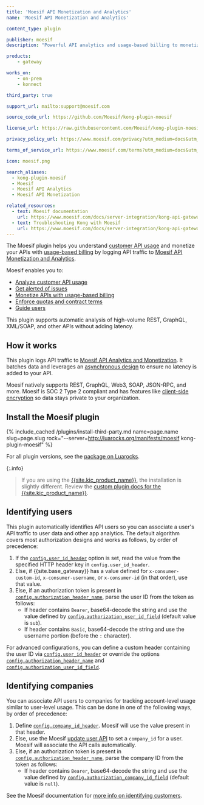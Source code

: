 ```yaml
---
title: 'Moesif API Monetization and Analytics'
name: 'Moesif API Monetization and Analytics'

content_type: plugin

publisher: moesif
description: "Powerful API analytics and usage-based billing to monetize APIs"

products:
    - gateway

works_on:
    - on-prem
    - konnect

third_party: true

support_url: mailto:support@moesif.com

source_code_url: https://github.com/Moesif/kong-plugin-moesif

license_url: https://raw.githubusercontent.com/Moesif/kong-plugin-moesif/master/LICENSE

privacy_policy_url: https://www.moesif.com/privacy?utm_medium=docs&utm_campaign=partners&utm_source=kong

terms_of_service_url: https://www.moesif.com/terms?utm_medium=docs&utm_campaign=partners&utm_source=kong

icon: moesif.png

search_aliases:
  - kong-plugin-moesif
  - Moesif
  - Moesif API Analytics
  - Moesif API Monetization

related_resources:
  - text: Moesif documentation
    url: https://www.moesif.com/docs/server-integration/kong-api-gateway/
  - text: Troubleshooting Kong with Moesif
    url: https://www.moesif.com/docs/server-integration/kong-api-gateway/#troubleshooting?language=kong-api-gateway&utm_medium=docs&utm_campaign=partners&utm_source=kong
---
```


The Moesif plugin helps you understand [customer API usage](https://www.moesif.com/features/api-analytics?utm_medium=docs&utm_campaign=partners&utm_source=kong&language=kong-api-gateway) and monetize your APIs with [usage-based billing](https://www.moesif.com/solutions/metered-api-billing?utm_medium=docs&utm_campaign=partners&utm_source=kong&language=kong-api-gateway)
by logging API traffic to [Moesif API Monetization and Analytics](https://www.moesif.com?language=kong-api-gateway&utm_medium=docs&utm_campaign=partners&utm_source=kong). 

Moesif enables you to:

* [Analyze customer API usage](https://www.moesif.com/features/api-analytics?utm_medium=docs&utm_campaign=partners&utm_source=kong)
* [Get alerted of issues](https://www.moesif.com/features/api-monitoring?utm_medium=docs&utm_campaign=partners&utm_source=kong)
* [Monetize APIs with usage-based billing](https://www.moesif.com/solutions/metered-api-billing?utm_medium=docs&utm_campaign=partners&utm_source=kong)
* [Enforce quotas and contract terms](https://www.moesif.com/features/api-governance-rules?utm_medium=docs&utm_campaign=partners&utm_source=kong)
* [Guide users](https://www.moesif.com/features/user-behavioral-emails?utm_medium=docs&utm_campaign=partners&utm_source=kong)

This plugin supports automatic analysis of high-volume REST, GraphQL, XML/SOAP, and other APIs without adding latency.

## How it works

This plugin logs API traffic to
[Moesif API Analytics and Monetization](https://www.moesif.com/?language=kong-api-gateway&utm_medium=docs&utm_campaign=partners&utm_source=kong). 
It batches data and leverages an [asynchronous design](https://www.moesif.com/enterprise/api-analytics-infrastructure?language=kong-api-gateway&utm_medium=docs&utm_campaign=partners&utm_source=kong) to ensure no latency is added to your API.

Moesif natively supports REST, GraphQL, Web3, SOAP, JSON-RPC, and more. 
Moesif is SOC 2 Type 2 compliant and has features like [client-side encryption](https://www.moesif.com/enterprise/security-compliance?language=kong-api-gateway&utm_medium=docs&utm_campaign=partners&utm_source=kong) so data stays private to your organization.

## Install the Moesif plugin

{% include_cached /plugins/install-third-party.md name=page.name slug=page.slug rock="--server=http://luarocks.org/manifests/moesif kong-plugin-moesif" %}

For all plugin versions, see the [package on Luarocks](http://luarocks.org/modules/moesif/kong-plugin-moesif).

{:.info}
> If you are using the [{{site.kic_product_name}}](/kubernetes-ingress-controller/), the installation is slightly different. 
> Review the [custom plugin docs for the {{site.kic_product_name}}](/kubernetes-ingress-controller/custom-plugin/).

## Identifying users

This plugin automatically identifies API users so you can associate a user's API traffic to user data and other app analytics.
The default algorithm covers most authorization designs and works as follows, by order of precedence:

1. If the [`config.user_id_header`](./reference/#schema--config-user-id-header) option is set, read the value from the specified HTTP header key in `config.user_id_header`.
2. Else, if {{site.base_gateway}} has a value defined for `x-consumer-custom-id`, `x-consumer-username`, or `x-consumer-id` (in that order), use that value.
3. Else, if an authorization token is present in [`config.authorization_header_name`](./reference/#schema--config-authorization-header-name), parse the user ID from the token as follows:
   * If header contains `Bearer`, base64-decode the string and use the value defined by [`config.authorization_user_id_field`](./reference/#schema--config-authorization-user-id-field) (default value is `sub`).
   * If header contains `Basic`, base64-decode the string and use the username portion (before the `:` character).

For advanced configurations, you can define a custom header containing the user ID via [`config.user_id_header`](./reference/#schema--config-user-id-header) or override the options [`config.authorization_header_name`](./reference/#schema--config-authorization-header-name) and [`config.authorization_user_id_field`](./reference/#schema--config-authorization-user-id-field).

## Identifying companies

You can associate API users to companies for tracking account-level usage similar to user-level usage. 
This can be done in one of the following ways, by order of precedence:
1. Define [`config.company_id_header`](./reference/#schema--config-company-id-header). Moesif will use the value present in that header. 
2. Else, use the Moesif [update user API](https://www.moesif.com/docs/api#update-a-user) to set a `company_id` for a user. Moesif will associate the API calls automatically.
3. Else, if an authorization token is present in [`config.authorization_header_name`](./reference/#schema--config-authorization-header-name), parse the company ID from the token as follows:
   * If header contains `Bearer`, base64-decode the string and use the value defined by [`config.authorization_company_id_field`](./reference/#schema--config-authorization-company-id-field) (default value is `null`).

See the Moesif documentation for [more info on identifying customers](https://www.moesif.com/docs/getting-started/identify-customers/?language=kong-api-gateway&utm_medium=docs&utm_campaign=partners&utm_source=kong).
